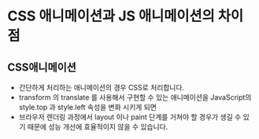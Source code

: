 # CSS 애니메이션과 JS 애니메이션의 차이점

## CSS애니메이션

- 간단하게 처리하는 애니메이션의 경우 CSS로 처리합니다.
- transform 의 translate 를 사용해서 구현할 수 있는 애니메이션을 JavaScript의 style.top 과 style.left 속성을 변화 시키게 되면
- 브라우저 렌더링 과정에서 layout 이나 paint 단계를 거쳐야 할 경우가 생길 수 있기 때문에 성능 개선에 효율적이지 않을 수 있습니다.
